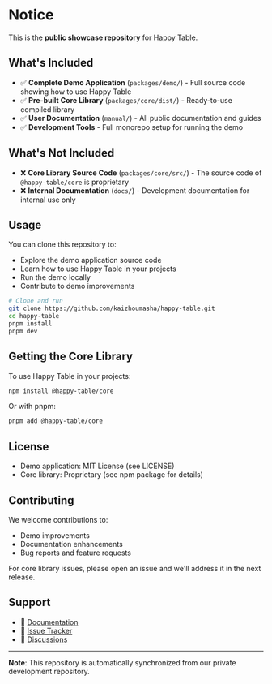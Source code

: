 # Notice

This is the **public showcase repository** for Happy Table.

## What's Included

- ✅ **Complete Demo Application** (`packages/demo/`) - Full source code showing how to use Happy Table
- ✅ **Pre-built Core Library** (`packages/core/dist/`) - Ready-to-use compiled library
- ✅ **User Documentation** (`manual/`) - All public documentation and guides
- ✅ **Development Tools** - Full monorepo setup for running the demo

## What's Not Included

- ❌ **Core Library Source Code** (`packages/core/src/`) - The source code of `@happy-table/core` is proprietary
- ❌ **Internal Documentation** (`docs/`) - Development documentation for internal use only

## Usage

You can clone this repository to:
- Explore the demo application source code
- Learn how to use Happy Table in your projects
- Run the demo locally
- Contribute to demo improvements

```bash
# Clone and run
git clone https://github.com/kaizhoumasha/happy-table.git
cd happy-table
pnpm install
pnpm dev
```

## Getting the Core Library

To use Happy Table in your projects:

```bash
npm install @happy-table/core
```

Or with pnpm:

```bash
pnpm add @happy-table/core
```

## License

- Demo application: MIT License (see LICENSE)
- Core library: Proprietary (see npm package for details)

## Contributing

We welcome contributions to:
- Demo improvements
- Documentation enhancements
- Bug reports and feature requests

For core library issues, please open an issue and we'll address it in the next release.

## Support

- 📖 [Documentation](./manual/)
- 🐛 [Issue Tracker](https://github.com/kaizhoumasha/happy-table/issues)
- 💬 [Discussions](https://github.com/kaizhoumasha/happy-table/discussions)

---

**Note**: This repository is automatically synchronized from our private development repository.
